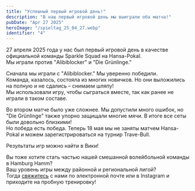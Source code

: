 ```yaml
---
title: "Успешный первый игровой день!"  
description: "В наш первый игровой день мы выиграли оба матча!"  
pubDate: "Apr 27 2025"  
heroImage: "/spieltag_25_04_27.webp"  
identifier: "4"  
---
```


27 апреля 2025 года у нас был первый игровой день в качестве официальной команды Sparkle Squad на Hansa-Pokal.  
Мы играли против "Alibiblocker" и "Die Grünlinge."

Сначала мы играли с "Alibiblocker." Мы уверенно победили.  
Команда, казалось, состояла из многих новичков. Но они выложились на полную и не сдались – снимаем шляпу!  
Мы использовали игру, чтобы сыграться вместе, так как ранее не играли в таком составе.

Во втором матче было уже сложнее. Мы допустили много ошибок, но "Die Grünlinge" также упорно защищали многие мячи. В итоге все сеты были довольно близкими!  
Но победа есть победа. Теперь 18 мая мы не заняты матчем Hansa-Pokal и можем зарегистрироваться на турнир Trave-Bull.

Результаты игр можно найти в Вики!

Вы тоже хотите стать частью нашей смешанной волейбольной команды в Hamburg Hamm?  
Ваш уровень игры между районной и региональной лигой?  
Тогда [свяжитесь](/ru/contact/) с нами по электронной почте или в Instagram и приходите на пробную тренировку!
